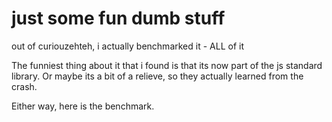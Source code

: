 # just some fun dumb stuff

out of curiouzehteh, i actually benchmarked it - ALL of it

The funniest thing about it that i found is that its now part of the js standard library.
Or maybe its a bit of a relieve, so they actually learned from the crash.

Either way, here is the benchmark.
